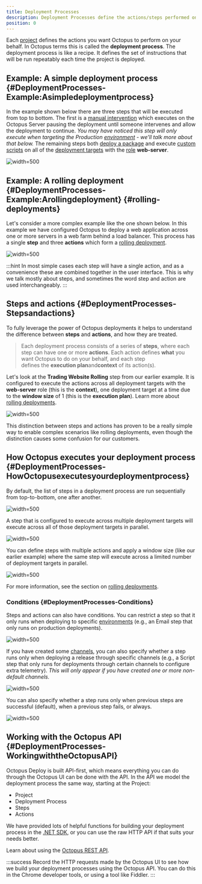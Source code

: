 ```yaml
---
title: Deployment Processes
description: Deployment Processes define the actions/steps performed on your behalf to deploy a project.
position: 0
---
```


Each [project](/docs/deploying-applications/projects/index.md) defines the actions you want Octopus to perform on your behalf. In Octopus terms this is called the **deployment process**. The deployment process is like a recipe. It defines the set of instructions that will be run repeatably each time the project is deployed.

## Example: A simple deployment process {#DeploymentProcesses-Example:Asimpledeploymentprocess}

In the example shown below there are three steps that will be executed from top to bottom. The first is a [manual intervention](/docs/deploying-applications/manual-intervention-and-approvals.md) which executes on the Octopus Server pausing the deployment until someone intervenes and allow the deployment to continue. *You may have noticed this step will only execute when targeting the Production [environment](/docs/deployment-targets/environments/index.md) - we'll talk more about that below.* The remaining steps both [deploy a package](/docs/deploying-applications/deploying-packages/index.md) and execute [custom scripts](/docs/deploying-applications/custom-scripts/index.md) on all of the [deployment targets](/docs/deployment-targets/index.md) with the [role](/docs/deployment-targets/machine-roles.md) **web-server**.

![](simple-process.png "width=500")

## Example: A rolling deployment {#DeploymentProcesses-Example:Arollingdeployment} {#rolling-deployments}

Let's consider a more complex example like the one shown below. In this example we have configured Octopus to deploy a web application across one or more servers in a web farm behind a load balancer. This process has a single **step** and three **actions** which form a [rolling deployment](/docs/patterns/rolling-deployments.md).

![](rolling-process.png "width=500")

:::hint
In most simple cases each step will have a single action, and as a convenience these are combined together in the user interface. This is why we talk mostly about steps, and sometimes the word step and action are used interchangeably.
:::

## Steps and actions {#DeploymentProcesses-Stepsandactions}

To fully leverage the power of Octopus deployments it helps to understand the difference between **steps** and **actions**, and how they are treated.

> Each deployment process consists of a series of **steps**, where each step can have one or more **actions**. Each action defines **what** you want Octopus to do on your behalf, and each step defines the **execution plan**and**context** of its action(s).

Let's look at the **Trading Website Rolling** step from our earlier example. It is configured to execute the actions across all deployment targets with the **web-server** role (this is the **context**), one deployment target at a time due to the **window size** of 1 (this is the **execution plan**). Learn more about [rolling deployments](/docs/patterns/rolling-deployments.md).

![](5865843.png "width=500")

This distinction between steps and actions has proven to be a really simple way to enable complex scenarios like rolling deployments, even though the distinction causes some confusion for our customers.

## How Octopus executes your deployment process {#DeploymentProcesses-HowOctopusexecutesyourdeploymentprocess}

By default, the list of steps in a deployment process are run sequentially from top-to-bottom, one after another.

![](5865844.png "width=500")

A step that is configured to execute across multiple deployment targets will execute across all of those deployment targets in parallel.

![](5865847.png "width=500")

You can define steps with multiple actions and apply a window size (like our earlier example) where the same step will execute across a limited number of deployment targets in parallel.

![](5865848.png "width=500")

For more information, see the section on [rolling deployments](/docs/patterns/rolling-deployments.md).

### Conditions {#DeploymentProcesses-Conditions}

Steps and actions can also have conditions. You can restrict a step so that it only runs when deploying to specific [environments](/docs/deployment-targets/environments/index.md) (e.g., an Email step that only runs on production deployments).

![](3277617.png "width=500")

If you have created some [channels](/docs/deploying-applications/projects/channels.md), you can also specify whether a step runs only when deploying a release through specific channels (e.g., a Script step that only runs for deployments through certain channels to configure extra telemetry). *This will only appear if you have created one or more non-default channels.*

![](3278573.png "width=500")

You can also specify whether a step runs only when previous steps are successful (default), when a previous step fails, or always.

![](3277616.png "width=500")

## Working with the Octopus API {#DeploymentProcesses-WorkingwiththeOctopusAPI}

Octopus Deploy is built API-first, which means everything you can do through the Octopus UI can be done with the API. In the API we model the deployment process the same way, starting at the Project:

- Project
 - Deployment Process
  - Steps
   - Actions

We have provided lots of helpful functions for building your deployment process in the [.NET SDK](/docs/api-and-integration/octopus.client.md), or you can use the raw HTTP API if that suits your needs better.

Learn about using the [Octopus REST API](/docs/api-and-integration/octopus-rest-api.md).

:::success
Record the HTTP requests made by the Octopus UI to see how we build your deployment processes using the Octopus API. You can do this in the Chrome developer tools, or using a tool like Fiddler.
:::
